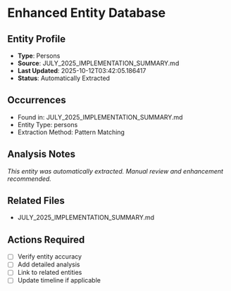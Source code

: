 # Enhanced Entity Database

## Entity Profile
- **Type**: Persons
- **Source**: JULY_2025_IMPLEMENTATION_SUMMARY.md
- **Last Updated**: 2025-10-12T03:42:05.186417
- **Status**: Automatically Extracted

## Occurrences
- Found in: JULY_2025_IMPLEMENTATION_SUMMARY.md
- Entity Type: persons
- Extraction Method: Pattern Matching

## Analysis Notes
*This entity was automatically extracted. Manual review and enhancement recommended.*

## Related Files
- JULY_2025_IMPLEMENTATION_SUMMARY.md

## Actions Required
- [ ] Verify entity accuracy
- [ ] Add detailed analysis
- [ ] Link to related entities
- [ ] Update timeline if applicable
